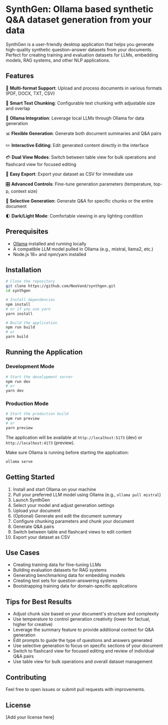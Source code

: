 # SynthGen: Ollama based synthetic Q&A dataset generation from your data

SynthGen is a user-friendly desktop application that helps you generate high-quality synthetic question-answer datasets from your documents. Perfect for creating training and evaluation datasets for LLMs, embedding models, RAG systems, and other NLP applications.

## Features

📄 **Multi-format Support**: Upload and process documents in various formats (PDF, DOCX, TXT, CSV)

🔄 **Smart Text Chunking**: Configurable text chunking with adjustable size and overlap

🤖 **Ollama Integration**: Leverage local LLMs through Ollama for data generation

📊 **Flexible Generation**: Generate both document summaries and Q&A pairs

✏️ **Interactive Editing**: Edit generated content directly in the interface

💳 **Dual View Modes**: Switch between table view for bulk operations and flashcard view for focused editing

💾 **Easy Export**: Export your dataset as CSV for immediate use

🎛️ **Advanced Controls**: Fine-tune generation parameters (temperature, top-p, context size)

🎯 **Selective Generation**: Generate Q&A for specific chunks or the entire document

🌓 **Dark/Light Mode**: Comfortable viewing in any lighting condition

## Prerequisites

- [Ollama](https://ollama.ai/) installed and running locally
- A compatible LLM model pulled in Ollama (e.g., mistral, llama2, etc.)
- Node.js 18+ and npm/yarn installed

## Installation

```bash
# Clone the repository
git clone https://github.com/NeoVand/synthgen.git
cd synthgen

# Install dependencies
npm install
# or if you use yarn
yarn install

# Build the application
npm run build
# or
yarn build
```

## Running the Application

### Development Mode
```bash
# Start the development server
npm run dev
# or
yarn dev
```

### Production Mode
```bash
# Start the production build
npm run preview
# or
yarn preview
```

The application will be available at `http://localhost:5173` (dev) or `http://localhost:4173` (preview).

Make sure Ollama is running before starting the application:
```bash
ollama serve
```

## Getting Started

1. Install and start Ollama on your machine
2. Pull your preferred LLM model using Ollama (e.g., `ollama pull mistral`)
3. Launch SynthGen
4. Select your model and adjust generation settings
5. Upload your document
6. (Optional) Generate and edit the document summary
7. Configure chunking parameters and chunk your document
8. Generate Q&A pairs
9. Switch between table and flashcard views to edit content
10. Export your dataset as CSV

## Use Cases

- Creating training data for fine-tuning LLMs
- Building evaluation datasets for RAG systems
- Generating benchmarking data for embedding models
- Creating test sets for question-answering systems
- Bootstrapping training data for domain-specific applications

## Tips for Best Results

- Adjust chunk size based on your document's structure and complexity
- Use temperature to control generation creativity (lower for factual, higher for creative)
- Leverage the summary feature to provide additional context for Q&A generation
- Edit prompts to guide the type of questions and answers generated
- Use selective generation to focus on specific sections of your document
- Switch to flashcard view for focused editing and review of individual Q&A pairs
- Use table view for bulk operations and overall dataset management

## Contributing

Feel free to open issues or submit pull requests with improvements.

## License

[Add your license here]
